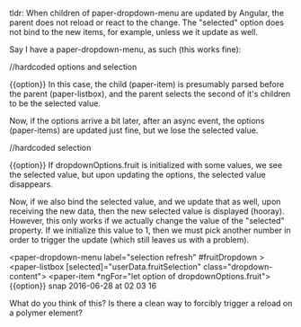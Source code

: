 tldr: When children of paper-dropdown-menu are updated by Angular, the parent does not reload or react to the change. The "selected" option does not bind to the new items, for example, unless we it update as well. 

Say I have a paper-dropdown-menu, as such (this works fine):

//hardcoded options and selection

<paper-dropdown-menu label="hardcoded options and selection">
  <paper-listbox 
  [selected]="1"
  class="dropdown-content">
    <paper-item *ngFor="let option of ['hi', 'hello', 'yo']">{{option}}</paper-item>
  </paper-listbox>
</paper-dropdown-menu>
In this case, the child (paper-item) is presumably parsed before the parent (paper-listbox), and the parent selects the second of it's children to be the selected value.

Now, if the options arrive a bit later, after an async event, the options (paper-items) are updated just fine, but we lose the selected value.

//hardcoded selection

<paper-dropdown-menu label="hardcoded selection">
  <paper-listbox 
  [selected]="1"
  class="dropdown-content">
    <paper-item *ngFor="let option of dropdownOptions.fruit">{{option}}</paper-item>
  </paper-listbox>
</paper-dropdown-menu>
If dropdownOptions.fruit is initialized with some values, we see the selected value, but upon updating the options, the selected value disappears.

Now, if we also bind the selected value, and we update that as well, upon receiving the new data, then the new selected value is displayed (hooray). However, this only works if we actually change the value of the "selected" property. If we initialize this value to 1, then we must pick another number in order to trigger the update (which still leaves us with a problem).

<paper-dropdown-menu label="selection refresh" #fruitDropdown >
  <paper-listbox 
  [selected]="userData.fruitSelection"
  class="dropdown-content">
    <paper-item *ngFor="let option of dropdownOptions.fruit">{{option}}</paper-item>
  </paper-listbox>
</paper-dropdown-menu>
snap 2016-06-28 at 02 03 16

What do you think of this?
Is there a clean way to forcibly trigger a reload on a polymer element?
